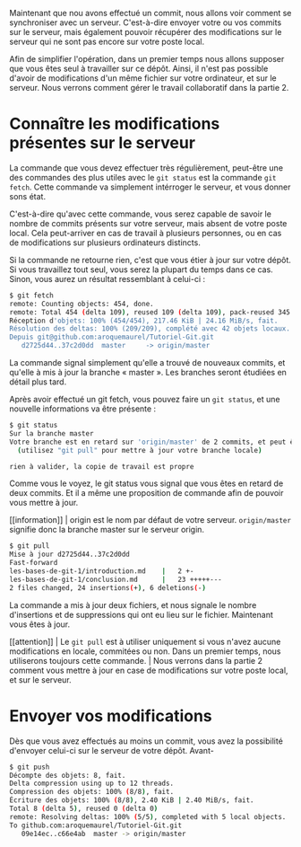 Maintenant que nou avons effectué un commit, nous allons voir comment se synchroniser avec un serveur. C'est-à-dire envoyer votre ou vos commits sur le serveur, mais également pouvoir récupérer des modifications sur le serveur qui ne sont pas encore sur votre poste local. 

Afin de simplifier l'opération, dans un premier temps nous allons supposer que vous êtes seul à travailler sur ce dépôt. Ainsi, il n'est pas possible d'avoir de modifications d'un même fichier sur votre ordinateur, et sur le serveur. Nous verrons comment gérer le travail collaboratif dans la partie 2. 

# Connaître les modifications présentes sur le serveur
La commande que vous devez effectuer très régulièrement, peut-être une des commandes des plus utiles avec le `git status` est la commande `git fetch`. Cette commande va simplement intérroger le serveur, et vous donner sons état.

C'est-à-dire qu'avec cette commande, vous serez capable de savoir le nombre de commits présents sur votre serveur, mais absent de votre poste local. Cela peut-arriver en cas de travail à plusieurs personnes, ou en cas de modifications sur plusieurs ordinateurs distincts. 

Si la commande ne retourne rien, c'est que vous étier à jour sur votre dépôt. Si vous travaillez tout seul, vous serez la plupart du temps dans ce cas. Sinon, vous aurez un résultat ressemblant à celui-ci : 
``` bash
$ git fetch
remote: Counting objects: 454, done.
remote: Total 454 (delta 109), reused 109 (delta 109), pack-reused 345
Réception d'objets: 100% (454/454), 217.46 KiB | 24.16 MiB/s, fait.
Résolution des deltas: 100% (209/209), complété avec 42 objets locaux.
Depuis git@github.com:aroquemaurel/Tutoriel-Git.git
   d2725d44..37c2d0dd  master     -> origin/master
```

La commande signal simplement qu'elle a trouvé de nouveaux commits, et qu'elle à mis à jour la branche « master ». Les branches seront étudiées en détail plus tard.

Après avoir effectué un git fetch, vous pouvez faire un `git status`, et une nouvelle informations va être présente : 

``` bash
$ git status
Sur la branche master
Votre branche est en retard sur 'origin/master' de 2 commits, et peut être mise à jour en avance rapide.
  (utilisez "git pull" pour mettre à jour votre branche locale)

rien à valider, la copie de travail est propre
```

Comme vous le voyez, le git status vous signal que vous êtes en retard de deux commits. Et il a même une proposition de commande afin de pouvoir vous mettre à jour. 


[[information]]
| origin est le nom par défaut de votre serveur. `origin/master` signifie donc la branche master sur le serveur origin. 

``` bash
$ git pull
Mise à jour d2725d44..37c2d0dd
Fast-forward
les-bases-de-git-1/introduction.md    |   2 +-
les-bases-de-git-1/conclusion.md      |   23 +++++--- 
2 files changed, 24 insertions(+), 6 deletions(-)
```

La commande a mis à jour deux fichiers, et nous signale le nombre d'insertions et de suppressions qui ont eu lieu sur le fichier. Maintenant vous êtes à jour. 

[[attention]]
| Le `git pull` est à utiliser uniquement si vous n'avez aucune modifications en locale, commitées ou non. Dans un premier temps, nous utiliserons toujours cette commande.
| Nous verrons dans la partie 2 comment vous mettre à jour en case de modifications sur votre poste local, et sur le serveur.

# Envoyer vos modifications
Dès que vous avez effectués au moins un commit, vous avez la possibilité d'envoyer celui-ci sur le serveur de votre dépôt. Avant-


``` bash
$ git push
Décompte des objets: 8, fait.
Delta compression using up to 12 threads.
Compression des objets: 100% (8/8), fait.
Écriture des objets: 100% (8/8), 2.40 KiB | 2.40 MiB/s, fait.
Total 8 (delta 5), reused 0 (delta 0)
remote: Resolving deltas: 100% (5/5), completed with 5 local objects.
To github.com:aroquemaurel/Tutoriel-Git.git
   09e14ec..c66e4ab  master -> origin/master
```
